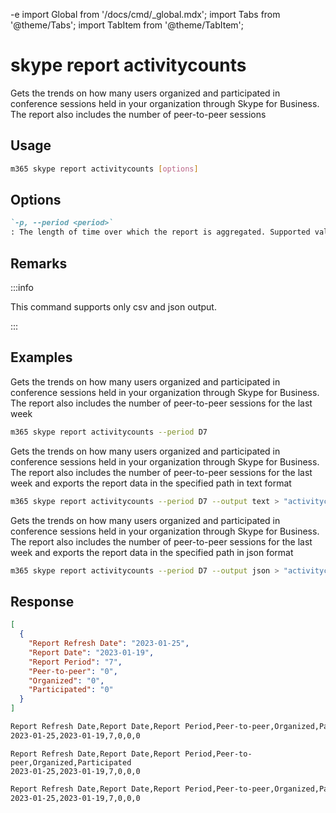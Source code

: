 -e <!-- DISCLAIMER: All secrets, passwords, and sensitive values in this document are examples only and not real credentials. -->
import Global from '/docs/cmd/_global.mdx';
import Tabs from '@theme/Tabs';
import TabItem from '@theme/TabItem';

# skype report activitycounts

Gets the trends on how many users organized and participated in conference sessions held in your organization through Skype for Business. The report also includes the number of peer-to-peer sessions

## Usage

```sh
m365 skype report activitycounts [options]
```

## Options

```md definition-list
`-p, --period <period>`
: The length of time over which the report is aggregated. Supported values `D7`, `D30`, `D90`, `D180`.
```

<Global />

## Remarks

:::info

This command supports only csv and json output.

:::

## Examples

Gets the trends on how many users organized and participated in conference sessions held in your organization through Skype for Business. The report also includes the number of peer-to-peer sessions for the last week

```sh
m365 skype report activitycounts --period D7
```

Gets the trends on how many users organized and participated in conference sessions held in your organization through Skype for Business. The report also includes the number of peer-to-peer sessions for the last week and exports the report data in the specified path in text format

```sh
m365 skype report activitycounts --period D7 --output text > "activitycounts.txt"
```

Gets the trends on how many users organized and participated in conference sessions held in your organization through Skype for Business. The report also includes the number of peer-to-peer sessions for the last week and exports the report data in the specified path in json format

```sh
m365 skype report activitycounts --period D7 --output json > "activitycounts.json"
```

## Response

<Tabs>
  <TabItem value="JSON">

  ```json
  [
    {
      "Report Refresh Date": "2023-01-25",
      "Report Date": "2023-01-19",
      "Report Period": "7",
      "Peer-to-peer": "0",
      "Organized": "0",
      "Participated": "0"
    }
  ]
  ```

  </TabItem>
  <TabItem value="Text">

  ```txt
  Report Refresh Date,Report Date,Report Period,Peer-to-peer,Organized,Participated
  2023-01-25,2023-01-19,7,0,0,0
  ```

  </TabItem>
  <TabItem value="CSV">

  ```csv
  Report Refresh Date,Report Date,Report Period,Peer-to-peer,Organized,Participated
  2023-01-25,2023-01-19,7,0,0,0
  ```

  </TabItem>
  <TabItem value="Markdown">

  ```md
  Report Refresh Date,Report Date,Report Period,Peer-to-peer,Organized,Participated
  2023-01-25,2023-01-19,7,0,0,0
  ```

  </TabItem>
</Tabs>
